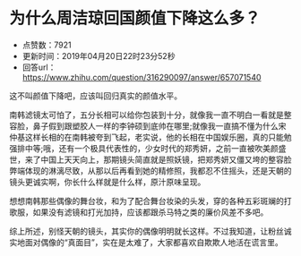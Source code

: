 # 为什么周洁琼回国颜值下降这么多？
- 点赞数：7921
- 更新时间：2019年04月20日22时23分52秒
- 回答url：https://www.zhihu.com/question/316290097/answer/657071540
<body>
 <p data-pid="93erXBdW">这不叫颜值下降吧，应该叫回归真实的颜值水平。</p>
 <p data-pid="lPjYfywG">南韩滤镜太可怕了，五分长相可以给你包装到十分，就像我一直不明白一看就是整容脸，鼻子假到跟塑胶人一样的李钟硕到底帅在哪里;就像我一直搞不懂为什么宋仲基这样长相的在南韩被夸到飞起，老实说，他的长相在中国娱乐圈，真的只能勉强排中等;哦，还有一个极具代表性的，少女时代的郑秀妍，之前一直被吹美颜盛世，来了中国上天天向上，那期镜头简直就是照妖镜，把郑秀妍又僵又垮的整容脸弊端体现的淋漓尽致，从那以后再看到她的精修照，我都忍不住摇头，还是天朝的镜头更诚实啊，你长什么样就是什么样，原汁原味呈现。</p>
 <p data-pid="pb9hTlUu">想想南韩那些偶像的舞台妆，和为了配合舞台妆染的头发，穿的各种五彩斑斓的打歌服，如果没有滤镜和打光加持，应该都跟杀马特之类的廉价风差不多吧。</p>
 <p data-pid="vlYaPhxy">综上所述，别怪天朝的镜头，其实你的偶像明明就长这样。不过我知道，让粉丝诚实地面对偶像的“真面目”，实在是太难了，大家都喜欢自欺欺人地活在谎言里。</p>
</body>